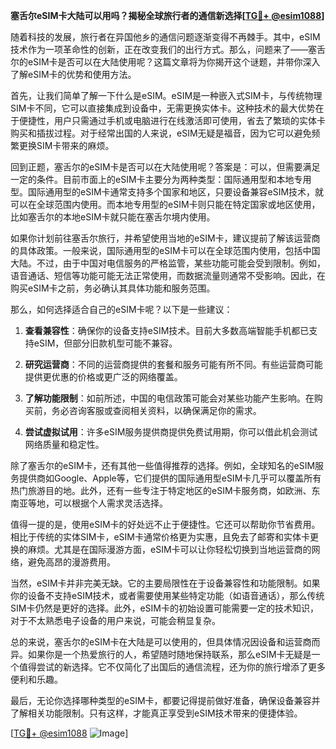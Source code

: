 **塞舌尔eSIM卡大陆可以用吗？揭秘全球旅行者的通信新选择[[TG💪+ @esim1088](https://t.me/s/esim1088)]**

随着科技的发展，旅行者在异国他乡的通信问题逐渐变得不再棘手。其中，eSIM技术作为一项革命性的创新，正在改变我们的出行方式。那么，问题来了——塞舌尔的eSIM卡是否可以在大陆使用呢？这篇文章将为你揭开这个谜题，并带你深入了解eSIM卡的优势和使用方法。

首先，让我们简单了解一下什么是eSIM。eSIM是一种嵌入式SIM卡，与传统物理SIM卡不同，它可以直接集成到设备中，无需更换实体卡。这种技术的最大优势在于便捷性，用户只需通过手机或电脑进行在线激活即可使用，省去了繁琐的实体卡购买和插拔过程。对于经常出国的人来说，eSIM无疑是福音，因为它可以避免频繁更换SIM卡带来的麻烦。

回到正题，塞舌尔的eSIM卡是否可以在大陆使用呢？答案是：可以，但需要满足一定的条件。目前市面上的eSIM卡主要分为两种类型：国际通用型和本地专用型。国际通用型的eSIM卡通常支持多个国家和地区，只要设备兼容eSIM技术，就可以在全球范围内使用。而本地专用型的eSIM卡则只能在特定国家或地区使用，比如塞舌尔的本地eSIM卡就只能在塞舌尔境内使用。

如果你计划前往塞舌尔旅行，并希望使用当地的eSIM卡，建议提前了解该运营商的具体政策。一般来说，国际通用型的eSIM卡可以在全球范围内使用，包括中国大陆。不过，由于中国对电信服务的严格监管，某些功能可能会受到限制。例如，语音通话、短信等功能可能无法正常使用，而数据流量则通常不受影响。因此，在购买eSIM卡之前，务必确认其具体功能和服务范围。

那么，如何选择适合自己的eSIM卡呢？以下是一些建议：

1. **查看兼容性**：确保你的设备支持eSIM技术。目前大多数高端智能手机都已支持eSIM，但部分旧款机型可能不兼容。
   
2. **研究运营商**：不同的运营商提供的套餐和服务可能有所不同。有些运营商可能提供更优惠的价格或更广泛的网络覆盖。

3. **了解功能限制**：如前所述，中国的电信政策可能会对某些功能产生影响。在购买前，务必咨询客服或查阅相关资料，以确保满足你的需求。

4. **尝试虚拟试用**：许多eSIM服务提供商提供免费试用期，你可以借此机会测试网络质量和稳定性。

除了塞舌尔的eSIM卡，还有其他一些值得推荐的选择。例如，全球知名的eSIM服务提供商如Google、Apple等，它们提供的国际通用型eSIM卡几乎可以覆盖所有热门旅游目的地。此外，还有一些专注于特定地区的eSIM卡服务商，如欧洲、东南亚等地，可以根据个人需求灵活选择。

值得一提的是，使用eSIM卡的好处远不止于便捷性。它还可以帮助你节省费用。相比于传统的实体SIM卡，eSIM卡通常价格更为实惠，且免去了邮寄和实体卡更换的麻烦。尤其是在国际漫游方面，eSIM卡可以让你轻松切换到当地运营商的网络，避免高昂的漫游费用。

当然，eSIM卡并非完美无缺。它的主要局限性在于设备兼容性和功能限制。如果你的设备不支持eSIM技术，或者需要使用某些特定功能（如语音通话），那么传统SIM卡仍然是更好的选择。此外，eSIM卡的初始设置可能需要一定的技术知识，对于不太熟悉电子设备的用户来说，可能会稍显复杂。

总的来说，塞舌尔的eSIM卡在大陆是可以使用的，但具体情况因设备和运营商而异。如果你是一个热爱旅行的人，希望随时随地保持联系，那么eSIM卡无疑是一个值得尝试的新选择。它不仅简化了出国后的通信流程，还为你的旅行增添了更多便利和乐趣。

最后，无论你选择哪种类型的eSIM卡，都要记得提前做好准备，确保设备兼容并了解相关功能限制。只有这样，才能真正享受到eSIM技术带来的便捷体验。

[[TG💪+ @esim1088](https://t.me/s/esim1088) ![Image](https://i.postimg.cc/4NQfJmqS/Snipaste-2025-05-13-00-14-12.png)]